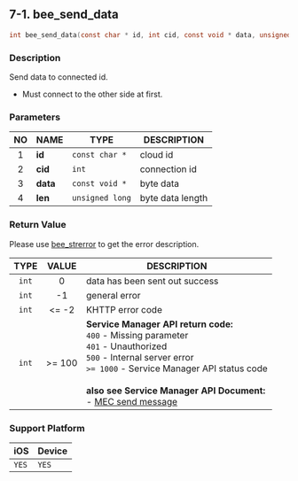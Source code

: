 ## 7-1. bee_send_data

```c
int bee_send_data(const char * id, int cid, const void * data, unsigned long len);
```

### Description

Send data to connected id.

* Must connect to the other side at first.

### Parameters

| NO | NAME | TYPE | DESCRIPTION |
| :--: | -- | -- | -- |
| 1 | **id** | `const char *` | cloud id |
| 2 | **cid** | `int` | connection id |
| 3 | **data** | `const void *` | byte data |
| 4 | **len** | `unsigned long` | byte data length |

### Return Value

Please use [bee_strerror](../03_Information/3.5_bee_strerror.md) to get the error description.

| TYPE | VALUE | DESCRIPTION |
| :--: | :--: | -- |
| `int` | 0 | data has been sent out success |
| `int` | -1 | general error |
| `int` | <= -2 | KHTTP error code |
| `int` | >= 100 | **Service Manager API return code:**<br> `400` - Missing parameter<br> `401` - Unauthorized<br> `500` - Internal server error<br> `>= 1000` - Service Manager API status code <br><br> **also see Service Manager API Document:**<br> - [MEC send message](https://docs.google.com/a/gemteks.com/document/d/1rcvGr_lrOClHl2cI5TwV8XByEW4tCaK7O5MlxSnHer4/edit#heading=h.9a1nn85am3gi) |

### Support Platform

| iOS | Device |
| -- | -- |
| `YES` | `YES` |

